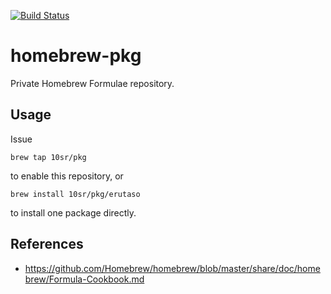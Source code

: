 [![Build Status](https://travis-ci.org/10sr/homebrew-pkg.svg)](https://travis-ci.org/10sr/homebrew-pkg)


homebrew-pkg
============


Private Homebrew Formulae repository.


Usage
-----

Issue

    brew tap 10sr/pkg

to enable this repository, or

    brew install 10sr/pkg/erutaso

to install one package directly.



References
----------

* https://github.com/Homebrew/homebrew/blob/master/share/doc/homebrew/Formula-Cookbook.md
